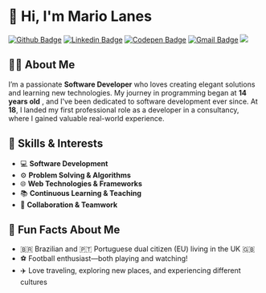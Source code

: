 # 👋 Hi, I'm **Mario Lanes**

[![Github Badge](https://img.shields.io/badge/-Github-000?style=flat-square&logo=Github&logoColor=white&link=https://github.com/mlanes)](https://github.com/mlanes)
[![Linkedin Badge](https://img.shields.io/badge/-LinkedIn-blue?style=flat-square&logo=Linkedin&logoColor=white&link=https://www.linkedin.com/in/mariolanes/)](https://www.linkedin.com/in/mariolanes/)
[![Codepen Badge](https://img.shields.io/badge/-Codepen-000?style=flat-square&logo=Codepen&logoColor=white&link=https://codepen.io/mlanes)](https://codepen.io/mlanes)
[![Gmail Badge](https://img.shields.io/badge/-Gmail-red?style=flat-square&logo=Gmail&logoColor=white&link=mailto:mario.lanesjr@gmail.com)](mailto:mario.lanesjr@gmail.com)
![](https://komarev.com/ghpvc/?username=mlanes&style=flat-square)

## 👨‍💻 About Me

I’m a passionate **Software Developer** who loves creating elegant solutions and learning new technologies. My journey in programming began at  **14 years old** , and I've been dedicated to software development ever since. At  **18**, I landed my first professional role as a developer in a consultancy, where I gained valuable real-world experience.

## 🚀 Skills & Interests

* 💻 **Software Development**
* ⚙️ **Problem Solving & Algorithms**
* 🌐 **Web Technologies & Frameworks**
* 📚 **Continuous Learning & Teaching**
* 🤝 **Collaboration & Teamwork**

## 🎯 Fun Facts About Me

* 🇧🇷 Brazilian and 🇵🇹 Portuguese dual citizen (EU) living in the UK 🇬🇧
* ⚽ Football enthusiast—both playing and watching!
* ✈️ Love traveling, exploring new places, and experiencing different cultures
